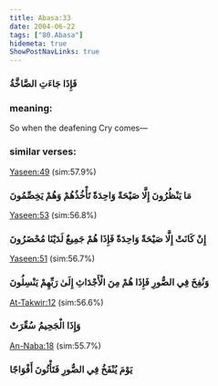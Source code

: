 ```yaml
---
title: Abasa:33
date: 2004-06-22
tags: ["80.Abasa"]
hidemeta: true 
ShowPostNavLinks: true 
---
```

### فَإِذَا جَاءَتِ الصَّاخَّةُ
### meaning: 
So when the deafening Cry comes—
### similar verses: 

[Yaseen:49](/36/49) (sim:57.9%)

### مَا يَنْظُرُونَ إِلَّا صَيْحَةً وَاحِدَةً تَأْخُذُهُمْ وَهُمْ يَخِصِّمُونَ

[Yaseen:53](/36/53) (sim:56.8%)

### إِنْ كَانَتْ إِلَّا صَيْحَةً وَاحِدَةً فَإِذَا هُمْ جَمِيعٌ لَدَيْنَا مُحْضَرُونَ

[Yaseen:51](/36/51) (sim:56.7%)

### وَنُفِخَ فِي الصُّورِ فَإِذَا هُمْ مِنَ الْأَجْدَاثِ إِلَىٰ رَبِّهِمْ يَنْسِلُونَ

[At-Takwir:12](/81/12) (sim:56.6%)

### وَإِذَا الْجَحِيمُ سُعِّرَتْ

[An-Naba:18](/78/18) (sim:55.7%)

### يَوْمَ يُنْفَخُ فِي الصُّورِ فَتَأْتُونَ أَفْوَاجًا
